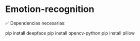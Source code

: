 # Emotion-recognition

✅ Dependencias necesarias:

pip install deepface
pip install opencv-python
pip install pillow
